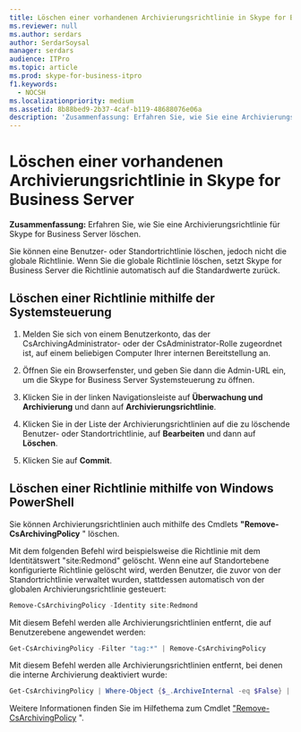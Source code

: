 ```yaml
---
title: Löschen einer vorhandenen Archivierungsrichtlinie in Skype for Business Server
ms.reviewer: null
ms.author: serdars
author: SerdarSoysal
manager: serdars
audience: ITPro
ms.topic: article
ms.prod: skype-for-business-itpro
f1.keywords:
  - NOCSH
ms.localizationpriority: medium
ms.assetid: 8b88bed9-2b37-4caf-b119-48688076e06a
description: 'Zusammenfassung: Erfahren Sie, wie Sie eine Archivierungsrichtlinie für Skype for Business Server löschen.'
---
```


# <a name="delete-an-existing-archiving-policy-in-skype-for-business-server"></a>Löschen einer vorhandenen Archivierungsrichtlinie in Skype for Business Server

**Zusammenfassung:** Erfahren Sie, wie Sie eine Archivierungsrichtlinie für Skype for Business Server löschen.
  
Sie können eine Benutzer- oder Standortrichtlinie löschen, jedoch nicht die globale Richtlinie. Wenn Sie die globale Richtlinie löschen, setzt Skype for Business Server die Richtlinie automatisch auf die Standardwerte zurück.
  
## <a name="delete-a-policy-by-using-the-control-panel"></a>Löschen einer Richtlinie mithilfe der Systemsteuerung

1. Melden Sie sich von einem Benutzerkonto, das der CsArchivingAdministrator- oder der CsAdministrator-Rolle zugeordnet ist, auf einem beliebigen Computer Ihrer internen Bereitstellung an. 
    
2. Öffnen Sie ein Browserfenster, und geben Sie dann die Admin-URL ein, um die Skype for Business Server Systemsteuerung zu öffnen. 
    
3. Klicken Sie in der linken Navigationsleiste auf **Überwachung und Archivierung** und dann auf **Archivierungsrichtlinie**.
    
4. Klicken Sie in der Liste der Archivierungsrichtlinien auf die zu löschende Benutzer- oder Standortrichtlinie, auf **Bearbeiten** und dann auf **Löschen**.
    
5. Klicken Sie auf **Commit**.
    
## <a name="delete-a-policy-by-using-windows-powershell"></a>Löschen einer Richtlinie mithilfe von Windows PowerShell

Sie können Archivierungsrichtlinien auch mithilfe des Cmdlets **"Remove-CsArchivingPolicy** " löschen.
  
Mit dem folgenden Befehl wird beispielsweise die Richtlinie mit dem Identitätswert "site:Redmond" gelöscht. Wenn eine auf Standortebene konfigurierte Richtlinie gelöscht wird, werden Benutzer, die zuvor von der Standortrichtlinie verwaltet wurden, stattdessen automatisch von der globalen Archivierungsrichtlinie gesteuert:
  
```PowerShell
Remove-CsArchivingPolicy -Identity site:Redmond
```

Mit diesem Befehl werden alle Archivierungsrichtlinien entfernt, die auf Benutzerebene angewendet werden:
  
```PowerShell
Get-CsArchivingPolicy -Filter "tag:*" | Remove-CsArchivingPolicy
```

Mit diesem Befehl werden alle Archivierungsrichtlinien entfernt, bei denen die interne Archivierung deaktiviert wurde:
  
```PowerShell
Get-CsArchivingPolicy | Where-Object {$_.ArchiveInternal -eq $False} | Remove-CsArchivingPolicy
```

Weitere Informationen finden Sie im Hilfethema zum Cmdlet ["Remove-CsArchivingPolicy](/powershell/module/skype/remove-csarchivingpolicy?view=skype-ps) ".